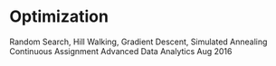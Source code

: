 # Optimization
Random Search, Hill Walking, Gradient Descent, Simulated Annealing
Continuous Assignment Advanced Data Analytics Aug 2016

